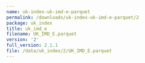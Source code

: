 ```yaml
---
name: uk-index-uk-imd-e-parquet
permalink: /downloads/uk-index-uk-imd-e-parquet/2
package: uk_index
title: uk_imd_e
filename: UK_IMD_E.parquet
version: '2'
full_version: 2.1.1
file: /data/uk_index/2/UK_IMD_E.parquet
---
```

